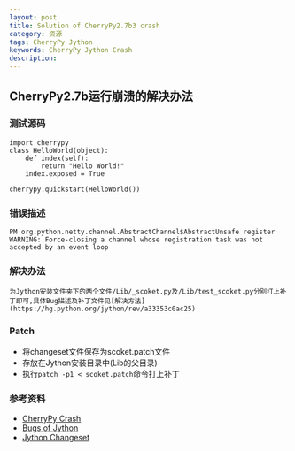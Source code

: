 ```yaml
---
layout: post
title: Solution of CherryPy2.7b3 crash
category: 资源
tags: CherryPy Jython
keywords: CherryPy Jython Crash
description:
---
```



## CherryPy2.7b运行崩溃的解决办法


### 测试源码

    import cherrypy
    class HelloWorld(object):
    	def index(self):
            return "Hello World!"
    	index.exposed = True

    cherrypy.quickstart(HelloWorld())

### 错误描述

    PM org.python.netty.channel.AbstractChannel$AbstractUnsafe register
    WARNING: Force-closing a channel whose registration task was not accepted by an event loop

### 解决办法

    为Jython安装文件夹下的两个文件/Lib/_scoket.py及/Lib/test_scoket.py分别打上补丁即可,具体Bug描述及补丁文件见[解决方法](https://hg.python.org/jython/rev/a33353c0ac25)

### Patch

-  将changeset文件保存为scoket.patch文件  
-  存放在Jython安装目录中(Lib的父目录)  
-  执行`patch -p1 < scoket.patch`命令打上补丁  

### 参考资料

-  [CherryPy Crash](http://bugs.jython.org/issue2207)  
-  [Bugs of Jython](http://bugs.jython.org/issue2201)  
-  [Jython Changeset](https://hg.python.org/jython/rev/a33353c0ac25)  
